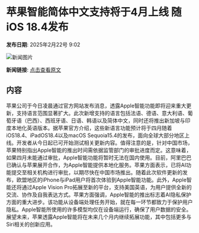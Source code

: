 # 苹果智能简体中文支持将于4月上线 随iOS 18.4发布

**发布日期**: 2025年2月22号 9:02

![新闻图片](https://pic.chinaz.com/picmap/thumb/202502200809034560_4.jpg)

**新闻链接**: [点击查看原文](https://www.aibase.com/zh/news/15620)

## 内容

苹果公司于今日凌晨通过官方网站发布消息，透露Apple智能功能即将迎来重大更新，支持语言范围显著扩大。此次新增支持的语言包括法语、德语、意大利语、葡萄牙语（巴西）、西班牙语、日语、韩语以及简体中文，同时还将推出新加坡与印度本地化英语版本。据苹果官方介绍，这些新语言功能预计将于四月随着iOS18.4、iPadOS18.4以及macOS Sequoia15.4的发布，面向全球大部分地区上线。开发者从今日起已可开始测试相关更新内容。值得注意的是，针对中国市场，苹果特别指出Apple智能的推出时间需依据监管部门的审批进度而定。这意味着，如果四月未能通过审批，Apple智能功能将暂时无法在国内使用。目前，阿里巴巴已确认与苹果展开合作，为Apple智能提供本地化服务。苹果方面表示，已将AI功能提交至相关机构进行审批，以期尽快在中国市场推出。随着此次软件更新的发布，欧盟地区的iPhone与iPad用户将首次体验到Apple智能功能。此外，Apple智能还将通过Apple Vision Pro拓展至新的平台，支持美国英语，为用户提供全新的交流、协作及自我表达方式。苹果方面强调，Apple智能的推出标志着AI隐私保护方面的重大进步。该功能从设备端处理任务开始，就在每一环节都致力于保护用户隐私。Apple智能所使用的许多模型均仅在设备端运行，确保了用户数据的安全。展望未来，苹果透露Apple智能将在未来几个月内继续拓展功能，其中包括更多与Siri相关的创新应用。
